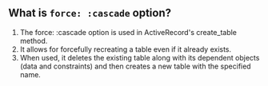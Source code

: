 ## What is `force: :cascade` option?
1. The force: :cascade option is used in ActiveRecord's create_table method.
2. It allows for forcefully recreating a table even if it already exists.
3. When used, it deletes the existing table along with its dependent objects (data and constraints) and then creates a new table with the specified name.
